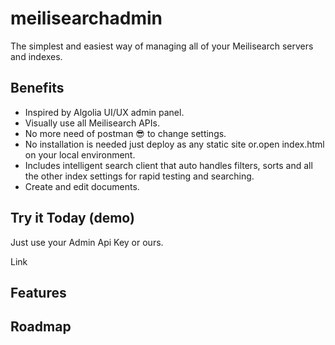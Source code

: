 # meilisearchadmin

The simplest and easiest way of managing all of your Meilisearch servers and indexes.

## Benefits 

- Inspired by Algolia UI/UX admin panel.
- Visually use all Meilisearch APIs. 
- No more need of postman 😎 to change settings.
- No installation is needed just deploy as any static site or.open index.html on your local environment.
- Includes intelligent search client that auto handles filters, sorts and all the other index settings for rapid testing and searching.
- Create and edit documents.  


## Try it Today (demo)

Just use your Admin Api Key or ours.

Link 

## Features 


## Roadmap
